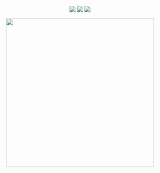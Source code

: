 ## 

<div id="title" align=center> 

<p>
  
<a href="https://github.com/380561016"><img src="https://img.shields.io/badge/GitHub-Star-blue?logo=github" /></a>
<a href="https://space.bilibili.com/177308205"><img src="https://img.shields.io/badge/哔哩哔哩-Star-pink?logo=bilibili" /></a>
<img src="https://img.shields.io/badge/QQ-380561016-black?logo=tencentqq" />
  
<img align="center" width="400" src="https://github-readme-stats.vercel.app/api?username=380561016&show_icons=true&theme=radical" />
<br/>


</p>



</div>


